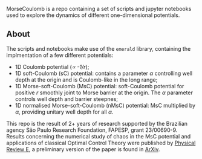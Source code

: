 MorseCoulomb is a repo containing a set of scripts and jupyter notebooks used to explore the dynamics of different one-dimensional potentials.

## About

The scripts and notebooks make use of the ```emerald``` library, containing the implmentation of a few different potentials:
- 1D Coulomb potential (*∝ -1/r*);
- 1D soft-Coulomb (sC) potential: contains a parameter *α* controlling well depth at the origin and is Coulomb-like in the long range;
- 1D Morse-soft-Coulomb (MsC) potential: soft-Coulomb potential for positive *r* smoothly joint to Morse barrier at the origin. The *α* parameter controls well depth and barrier steepnes;
- 1D normalised Morse-soft-Coulomb (nMsC) potential: MsC multiplied by *α*, providing unitary well depth for all *α*.

This repo is the result of 2+ years of research supported by the Brazilian agency São Paulo Research Foundation, FAPESP, grant 23/00690-9. Results concerning the numerical study of chaos in the MsC potential and applications of classical Optimal Control Theory were published by [Physical Review E](https://doi.org/10.1103/hbr7-ctsn), a preliminary version of the paper is found in [ArXiv](https://arxiv.org/abs/2411.06199).